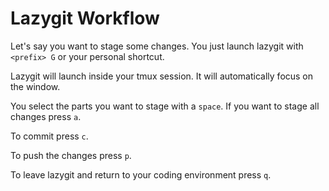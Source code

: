 # Lazygit Workflow

Let's say you want to stage some changes. You just launch lazygit with
`<prefix> G` or your personal shortcut.

Lazygit will launch inside your tmux session. It will automatically
focus on the window.

You select the parts you want to stage with a `space`.
If you want to stage all changes press `a`.

To commit press `c`.

To push the changes press `p`.

To leave lazygit and return to your coding environment press `q`.
